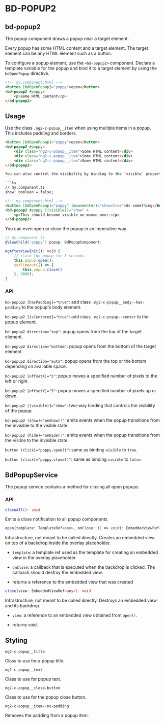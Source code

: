 # BD-POPUP2

## bd-popup2

The popup component draws a popup near a target element.

Every popup has some HTML content and a target element. The target element can be any HTML element such as a button.

To configure a popup element, use the `<bd-popup2>` component. Declare a template variable for the popup and bind it to a target element by using the `bdOpenPopup` directive.

```html
<!-- my.component.html -->
<button [bdOpenPopup]="poppy">open</button>
<bd-popup2 #poppy>
    <p>Some HTML content</p>
</bd-popup2>
```

## Usage
Use the class `.ng2-c-popup__item` when using multiple items in a popup. This includes padding and borders.
```html
<button [bdOpenPopup]="poppy">open</button>
<bd-popup2 #poppy>
    <div class="ng2-c-popup__item">Some HTML content</div>
    <div class="ng2-c-popup__item">Some HTML content</div>
    <div class="ng2-c-popup__item">Some HTML content</div>
</bd-popup2>

You can also control the visibility by binding to the `visible` property of the popup. This is useful when you can't (or don't want to) use the `click` event of the target element.

```ts
// my.component.ts
show: boolean = false;
```
```html
<!-- my.component.html -->
<button [bdOpenPopup]="poppy" (mouseenter)="show=true">do something</button>
<bd-popup2 #poppy [(visible)]="show" >
    <p>This should become visible on mouse over.</p>
</bd-popup2>
```

You can even open or close the popup in an imperative way.

```ts
// my.component.ts
@ViewChild('poppy') popup: BdPopupComponent;

ngAfterViewInit(): void {
    // flash the popup for 5 seconds
    this.popup.open();
    setTimeout(() => {
        this.popup.close()
    }, 5000);
}
```

### API

`bd-popup2 [hasPadding]="true"`: add class `.ng2-c-popup__body--has-padding` to the popup's body element.

`bd-popup2 [isCentered]="true"`: add class `.ng2-c-popup--center` to the popup element.

`bd-popup2 direction="top"`: popup opens from the top of the target element.

`bd-popup2 direction="bottom"`:  popup opens from the bottom of the target element.

`bd-popup2 direction="auto"`:  popup opens from the top or the bottom depending on available space.

`bd-popup2 [offsetX]="5"`: popup moves a specified number of pixels to the left or right.

`bd-popup2 [offsetY]="5"`: popup moves a specified number of pixels up or down.

`bd-popup2 [(visible)]="show"`: two-way binding that controls the visibility of the popup.

`bd-popup2 (show)="onShow()"`: emits events when the popup transitions from the invisible to the visible state.

`bd-popup2 (hide)="onHide()"`: emits events when the popup transitions from the visible to the invisible state.

`button (click)="poppy.open()"`: same as binding `visible` to `true`.

`button (click)="poppy.close()"`: same as binding `visible` to `false`.

## BdPopupService

The popup service contains a method for closing all open popups.

### API

```ts
closeAll(): void
```

Emits a close notification to all popup components.


```ts
open(template: TemplateRef<any>, onClose: () => void): EmbeddedViewRef<any>
```

Infrastructure, not meant to be called directly. Creates an embedded view on top of a backdrop inside the overlay placeholder.

- `template`: a template ref used as the template for creating an embedded view in the overlay placeholder.

- `onClose`: a callback that is executed when the backdrop is clicked. The callback should destroy the embedded view.

- returns a reference to the embedded view that was created

```ts
close(view: EmbeddedViewRef<any>): void
```

Infrastructure, not meant to be called directly. Destroys an embedded view and its backdrop.

- `view`: a reference to an embedded view obtained from `open()`.

- returns void.

## Styling

`ng2-c-popup__title`

Class to use for a popup title.

`ng2-c-popup__text`

Class to use for popup text.

`ng2-c-popup__close-button`

Class to use for the popup close button.

`ng2-c-popup__item--no-padding`

Removes the padding from a popup item.
